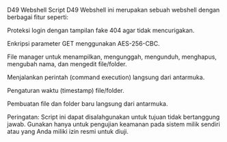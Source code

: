 D49 Webshell
Script D49 Webshell ini merupakan sebuah webshell dengan berbagai fitur seperti:

Proteksi login dengan tampilan fake 404 agar tidak mencurigakan.

Enkripsi parameter GET menggunakan AES-256-CBC.

File manager untuk menampilkan, mengunggah, mengunduh, menghapus, mengubah nama, dan mengedit file/folder.

Menjalankan perintah (command execution) langsung dari antarmuka.

Pengaturan waktu (timestamp) file/folder.

Pembuatan file dan folder baru langsung dari antarmuka.

Peringatan: Script ini dapat disalahgunakan untuk tujuan tidak bertanggung jawab. Gunakan hanya untuk pengujian keamanan pada sistem milik sendiri atau yang Anda miliki izin resmi untuk diuji.
